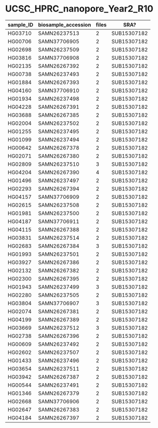 # UCSC_HPRC_nanopore_Year2_R10

| sample_ID | biosample_accession | files | SRA? |
| --- | --- | --- | --- |
| HG03710 | SAMN26237513 | 2 | SUB15307182 |
| HG00706 | SAMN37706905 | 2 | SUB15307182 |
| HG02698 | SAMN26237509 | 2 | SUB15307182 |
| HG03816 | SAMN37706908 | 2 | SUB15307182 |
| HG02135 | SAMN26267392 | 2 | SUB15307182 |
| HG00738 | SAMN26237493 | 2 | SUB15307182 |
| HG01884 | SAMN26267393 | 2 | SUB15307182 |
| HG04160 | SAMN37706910 | 2 | SUB15307182 |
| HG01934 | SAMN26237498 | 2 | SUB15307182 |
| HG04228 | SAMN26267391 | 2 | SUB15307182 |
| HG03688 | SAMN26267385 | 2 | SUB15307182 |
| HG02004 | SAMN26237502 | 2 | SUB15307182 |
| HG01255 | SAMN26237495 | 2 | SUB15307182 |
| HG01099 | SAMN26237494 | 2 | SUB15307182 |
| HG00642 | SAMN26267378 | 2 | SUB15307182 |
| HG02071 | SAMN26267380 | 2 | SUB15307182 |
| HG02809 | SAMN26237510 | 3 | SUB15307182 |
| HG04204 | SAMN26267390 | 4 | SUB15307182 |
| HG01496 | SAMN26237497 | 2 | SUB15307182 |
| HG02293 | SAMN26267394 | 2 | SUB15307182 |
| HG04157 | SAMN37706909 | 2 | SUB15307182 |
| HG02615 | SAMN26237508 | 2 | SUB15307182 |
| HG01981 | SAMN26237500 | 2 | SUB15307182 |
| HG04187 | SAMN37706911 | 2 | SUB15307182 |
| HG04115 | SAMN26267388 | 2 | SUB15307182 |
| HG03831 | SAMN26237514 | 2 | SUB15307182 |
| HG02683 | SAMN26267384 | 3 | SUB15307182 |
| HG01993 | SAMN26237501 | 2 | SUB15307182 |
| HG03927 | SAMN26267386 | 2 | SUB15307182 |
| HG02132 | SAMN26267382 | 2 | SUB15307182 |
| HG02300 | SAMN26267395 | 2 | SUB15307182 |
| HG01943 | SAMN26237499 | 3 | SUB15307182 |
| HG02280 | SAMN26237505 | 2 | SUB15307182 |
| HG03804 | SAMN37706907 | 3 | SUB15307182 |
| HG02074 | SAMN26267381 | 2 | SUB15307182 |
| HG04199 | SAMN26267389 | 2 | SUB15307182 |
| HG03669 | SAMN26237512 | 3 | SUB15307182 |
| HG02738 | SAMN26267396 | 2 | SUB15307182 |
| HG00609 | SAMN26237492 | 2 | SUB15307182 |
| HG02602 | SAMN26237507 | 2 | SUB15307182 |
| HG01433 | SAMN26237496 | 2 | SUB15307182 |
| HG03654 | SAMN26237511 | 2 | SUB15307182 |
| HG03942 | SAMN26267387 | 2 | SUB15307182 |
| HG00544 | SAMN26237491 | 2 | SUB15307182 |
| HG01346 | SAMN26267379 | 2 | SUB15307182 |
| HG02668 | SAMN37706906 | 2 | SUB15307182 |
| HG02647 | SAMN26267383 | 2 | SUB15307182 |
| HG04184 | SAMN26267397 | 2 | SUB15307182 |